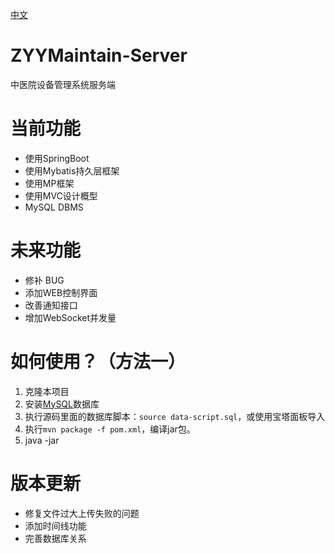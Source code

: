 [中文](README.md)
# ZYYMaintain-Server
中医院设备管理系统服务端  

# 当前功能
* 使用SpringBoot
* 使用Mybatis持久层框架
* 使用MP框架
* 使用MVC设计概型
* MySQL DBMS
# 未来功能
* 修补 BUG
* 添加WEB控制界面
* 改善通知接口
* 增加WebSocket并发量
# 如何使用？（方法一）
1. 克隆本项目
2. 安装[MySQL](https://www.mysql.com/)数据库
3. 执行源码里面的数据库脚本：`source data-script.sql`，或使用宝塔面板导入
4. 执行`mvn package -f pom.xml`，编译jar包。
5. java -jar
# 版本更新
* 修复文件过大上传失败的问题
* 添加时间线功能
* 完善数据库关系